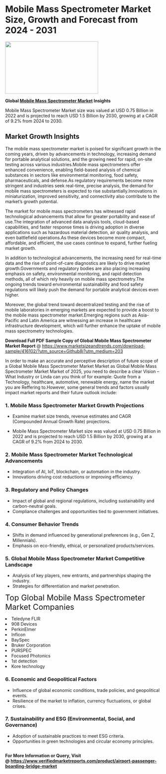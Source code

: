 <H1>Mobile Mass Spectrometer Market Size, Growth and Forecast from 2024 - 2031</H1><img class="aligncenter size-medium wp-image-584254" src="https://thirdeyenews.in/wp-content/uploads/2024/09/Global-Market-Research-300x168.jpeg" alt="" width="300" height="168" /><p><strong>Global&nbsp;<a href="https://www.marketsizeandtrends.com/download-sample/416102/?utm_source=Github8j?utm_medium=203">Mobile Mass Spectrometer Market</a> Insights</strong></p><p>Mobile Mass Spectrometer Market size was valued at USD 0.75 Billion in 2022 and is projected to reach USD 1.5 Billion by 2030, growing at a CAGR of 9.2% from 2024 to 2030.</p><p><h2>Market Growth Insights</h2> <p>The mobile mass spectrometer market is poised for significant growth in the coming years, driven by advancements in technology, increasing demand for portable analytical solutions, and the growing need for rapid, on-site testing across various industries.Mobile mass spectrometers offer enhanced convenience, enabling field-based analysis of chemical substances in sectors like environmental monitoring, food safety, pharmaceuticals, and defense.As regulatory requirements become more stringent and industries seek real-time, precise analysis, the demand for mobile mass spectrometers is expected to rise substantially.Innovations in miniaturization, improved sensitivity, and connectivity also contribute to the market’s growth potential.</p> <p>The market for mobile mass spectrometers has witnessed rapid technological advancements that allow for greater portability and ease of use.The integration of advanced data analysis tools, cloud-based capabilities, and faster response times is driving adoption in diverse applications such as hazardous material detection, air quality analysis, and even battlefield operations.As these devices become more compact, affordable, and efficient, the use cases continue to expand, further fueling market growth.</p> <p>In addition to technological advancements, the increasing need for real-time data and the rise of point-of-care diagnostics are likely to drive market growth.Governments and regulatory bodies are also placing increasing emphasis on safety, environmental monitoring, and rapid detection methods, all of which rely heavily on mobile mass spectrometry.The ongoing trends toward environmental sustainability and food safety regulations will likely push the demand for portable analytical devices even higher.</p> <p>Moreover, the global trend toward decentralized testing and the rise of mobile laboratories in emerging markets are expected to provide a boost to the mobile mass spectrometer market.Emerging regions such as Asia-Pacific and Latin America are witnessing an increase in healthcare infrastructure development, which will further enhance the uptake of mobile mass spectrometry technologies.</p> <p><span class=""><strong>Download Full PDF Sample Copy of Global Mobile Mass Spectrometer Market Report</strong> @ <a href="https://www.marketsizeandtrends.com/download-sample/416102/?utm_source=Github8j?utm_medium=203" target="_blank">https://www.marketsizeandtrends.com/download-sample/416102/?utm_source=Github8j?utm_medium=203</a></span></p><p>In order to make an accurate and perceptive description of future scope of a Global&nbsp;Mobile Mass Spectrometer Market Market as Global&nbsp;Mobile Mass Spectrometer Market Market of 2025, you need to describe a clear Vision &ndash; What Industry or Linda can you think of for example: Quote from a Technology, healthcare, automotive, renewable energy, name the market you are Reffering to.However, some general trends and factors usually impact market reports and their future outlook include:</p><h3>1.&nbsp;<strong>Mobile Mass Spectrometer Market Growth Projections</strong></h3><ul><li>Examine market size trends, revenue estimates and CAGR (Compounded Annual Growth Rate) projections.</li><li><p>Mobile Mass Spectrometer Market size was valued at USD 0.75 Billion in 2022 and is projected to reach USD 1.5 Billion by 2030, growing at a CAGR of 9.2% from 2024 to 2030.</p></li></ul><h3>2.&nbsp;<strong>Mobile Mass Spectrometer Market Technological Advancements</strong></h3><ul><li>Integration of AI, IoT, blockchain, or automation in the industry.</li><li>Innovations driving cost reductions or improving efficiency.</li></ul><h3>3.&nbsp;<strong>Regulatory and Policy Changes</strong></h3><ul><li>Impact of global and regional regulations, including sustainability and carbon-neutral goals.</li><li>Compliance challenges and opportunities tied to government initiatives.</li></ul><h3>4.&nbsp;<strong>Consumer Behavior Trends</strong></h3><ul><li>Shifts in demand influenced by generational preferences (e.g., Gen Z, Millennials).</li><li>Emphasis on eco-friendly, ethical, or personalized products/services.</li></ul><h3>5.&nbsp;<strong>Global Mobile Mass Spectrometer Market Competitive Landscape</strong></h3><ul><li>Analysis of key players, new entrants, and partnerships shaping the industry.</li><li>Strategies for differentiation and market penetration.</li></ul><p data-pm-slice="1 1 []"><span style="color: inherit; font-family: inherit; font-size: 25px;">Top Global Mobile Mass Spectrometer Market Companies</span></p><div class="" data-test-id=""><p><li>Teledyne FLIR</li><li> 908 Devices</li><li> PerkinElmer</li><li> Inficon</li><li> BaySpec</li><li> Bruker Corporation</li><li> PURSPEC</li><li> Focused Photonics</li><li> 1st detection</li><li> Kore technology</li></p></div><h3>6.&nbsp;<strong>Economic and Geopolitical Factors</strong></h3><ul><li>Influence of global economic conditions, trade policies, and geopolitical events.</li><li>Resilience of the market to inflation, currency fluctuations, or global crises.</li></ul><h3>7.&nbsp;<strong>Sustainability and ESG (Environmental, Social, and Governance)</strong></h3><ul><li>Adoption of sustainable practices to meet ESG criteria.</li><li>Opportunities in green technologies and circular economy principles.</li></ul><h2><strong style="font-size: 14px;">For More Information or Query, Visit @&nbsp;</strong><a style="background-color: #ffffff; font-size: 14px;" href="https://www.marketsizeandtrends.com/report/mobile-mass-spectrometer-market/" target="_blank">https://www.verifiedmarketreports.com/product/airport-passenger-boarding-bridge-market</a></h2>